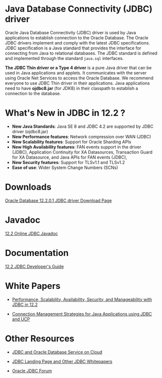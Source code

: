 # Java Database Connectivity (JDBC) driver 
Oracle Java Database Connectivity (JDBC) driver is used by Java applications to establish connection to the Oracle Database. The Oracle JDBC drivers implement and comply with the latest JDBC specifications.  JDBC specification is a Java standard that provides the interface for connecting from Java to relational databases. 
The JDBC standard is defined and implemented through the standard `java.sql` interfaces. 

**The JDBC Thin driver or a Type 4 driver** is a pure Java driver that can be used in Java applications and applets.  It communicates with the server using Oracle Net Services to access the Oracle Database.  We recommend everyone to use JDBC Thin driver in their applications.  Java applications need to have **ojdbc8.jar** (for JDK8) in their classpath to establish a connection to the database.   

# What's New in JDBC in 12.2 ?

* **New Java Standards**: Java SE 8 and JDBC 4.2 are supported by JDBC driver (ojdbc8.jar) 
* **New Performance features**: Network compression over WAN (JDBC)
* **New Scalability features**: Support for Oracle Sharding APIs 
* **New High Availability features**: FAN events support in the driver (JDBC), Application Continuity for XA Datasources, Transaction Guard for XA Datasource, and Java APIs for FAN events (JDBC),
* **New Security features**: Support for TLSv1.1 and TLSv1.2
* **Ease of use**: Wider System Change Numbers (SCNs) 

# Downloads

[Oracle Database 12.2.0.1 JDBC driver Download Page](http://www.oracle.com/technetwork/database/features/jdbc/jdbc-ucp-122-3110062.html)

# Javadoc 

[12.2 Online JDBC Javadoc](http://docs.oracle.com/database/122/JAJDB/toc.htm) 

# Documentation 

[12.2 JDBC Developer's Guide](https://docs.oracle.com/database/122/JJDBC/toc.htm) 

# White Papers 

* [Performance, Scalability, Availability, Security, and Manageability with JDBC in 12.2](http://www.oracle.com/technetwork/database/application-development/jdbc/jdbcanducp122-3628966.pdf)

* [Connection Management Strategies for Java Applications using JDBC and UCP](http://www.oracle.com/technetwork/database/application-development/jdbc-ucp-conn-mgmt-strategies-3045654.pdf)

# Other Resources 

* [JDBC and Oracle Database Service on Cloud](http://www.oracle.com/technetwork/database/application-development/jdbc/documentation/index.html)

* [JDBC Landing Page and Other JDBC Whitepapers](http://www.oracle.com/technetwork/database/application-development/jdbc/overview/index.html)

* [Oracle JDBC Forum](https://community.oracle.com/community/java/database_connectivity/java_database_connectivity/)








